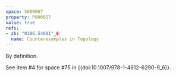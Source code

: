 ```yaml
---
space: S000067
property: P000057
value: true
refs:
- zb: "0386.54001"_6
  name: Counterexamples in Topology
---
```


By definition.

See item #4 for space #75 in {{doi:10.1007/978-1-4612-6290-9_6}}.
